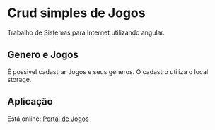 # Crud simples de Jogos

Trabalho de Sistemas para Internet utilizando angular.

## Genero e Jogos

É possivel cadastrar Jogos e seus generos.
O cadastro utiliza o local storage.

## Aplicação 
Está online: [Portal de Jogos](https://crudcrud.netlify.app/)
